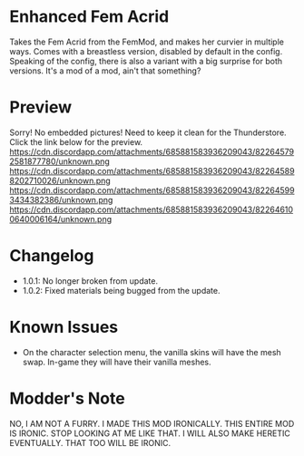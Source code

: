 # Enhanced Fem Acrid
Takes the Fem Acrid from the FemMod, and makes her curvier in multiple ways. Comes with a breastless version,
disabled by default in the config. Speaking of the config, there is also a variant with a big surprise for both versions.
It's a mod of a mod, ain't that something?

# Preview
Sorry! No embedded pictures! Need to keep it clean for the Thunderstore. Click the link below for the preview.
https://cdn.discordapp.com/attachments/685881583936209043/822645792581877780/unknown.png
https://cdn.discordapp.com/attachments/685881583936209043/822645898202710026/unknown.png
https://cdn.discordapp.com/attachments/685881583936209043/822645993434382386/unknown.png
https://cdn.discordapp.com/attachments/685881583936209043/822646100640006164/unknown.png

# Changelog
- 1.0.1: No longer broken from update.
- 1.0.2: Fixed materials being bugged from the update.

# Known Issues
- On the character selection menu, the vanilla skins will have the mesh swap. In-game they will have their vanilla meshes.

# Modder's Note
NO, I AM NOT A FURRY. I MADE THIS MOD IRONICALLY. THIS ENTIRE MOD IS IRONIC. STOP LOOKING AT ME LIKE THAT.
I WILL ALSO MAKE HERETIC EVENTUALLY. THAT TOO WILL BE IRONIC.